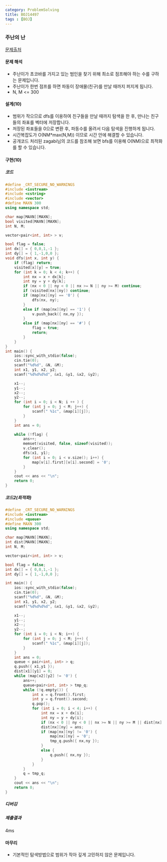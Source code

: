 ```yaml
---
category: ProblemSolving
title: BOJ14497
tags : [BOJ]
---
```

### 주난의 난
[문제출처](https://www.acmicpc.net/problem/14497)


#### 문제 해석
 - 주난이가 초코바를 가지고 있는 범인을 찾기 위해 최소로 점프해야 하는 수를 구하는 문제입니다.
 - 주난이가 한번 점프를 하면 파동이 장애물(친구)를 만날 때까지 퍼지게 됩니다.
 - N, M <= 300
      
#### 설계(10)
 - 범위가 작으므로 dfs를 이용하여 친구들을 만날 때까지 탐색을 한 후, 만나는 친구들의 좌표를 벡터에 저장합니다.
 - 저장된 좌표들을 0으로 변환 후, 파동수를 올려서 다음 탐색을 진행하게 됩니다.
 - 시간복잡도가 O(NM*max(N,M)) 이므로 시간 안에 해결할 수 있습니다.
 - 공개코드 처리된 zagabi님의 코드를 참조해 보면 bfs를 이용해 O(NM)으로 최적화를 할 수 있습니다.
    
#### 구현(10)

##### 코드
```cpp
#define _CRT_SECURE_NO_WARNINGS
#include <iostream>
#include <cstring>
#include <vector>
#define MAXN 300
using namespace std;

char map[MAXN][MAXN];
bool visited[MAXN][MAXN];
int N, M;

vector<pair<int, int> > v;

bool flag = false;
int dx[] = { 0,0,1,-1 };
int dy[] = { 1,-1,0,0 };
void dfs(int x, int y) {
	if (flag) return;
	visited[x][y] = true;
	for (int k = 0; k < 4; k++) {
		int nx = x + dx[k];
		int ny = y + dy[k];
		if (nx < 0 || ny < 0 || nx >= N || ny >= M) continue;
		if (visited[nx][ny]) continue;
		if (map[nx][ny] == '0') {
			dfs(nx, ny);
		}
		else if (map[nx][ny] == '1') {
			v.push_back({ nx,ny });
		}
		else if (map[nx][ny] == '#') {
			flag = true;
			return;
		}
	}
}
int main() {
	ios::sync_with_stdio(false);
	cin.tie(0);
	scanf("%d%d", &N, &M);
	int x1, y1, x2, y2;
	scanf("%d%d%d%d", &x1, &y1, &x2, &y2);

	x1--;
	y1--;
	x2--;
	y2--;
	for (int i = 0; i < N; i ++ ) {
		for (int j = 0; j < M; j++) {
			scanf(" %1c", &map[i][j]);
		}
	}
	int ans = 0;

	while (!flag) {
		ans++;
		memset(visited, false, sizeof(visited));
		v.clear();
		dfs(x1, y1);
		for (int i = 0; i < v.size(); i++) {
			map[v[i].first][v[i].second] = '0';
		}
	}
	cout << ans << "\n";
	return 0;
}

```

##### 코드2(최적화)

```cpp
#define _CRT_SECURE_NO_WARNINGS
#include <iostream>
#include <queue>
#define MAXN 300
using namespace std;

char map[MAXN][MAXN];
int dist[MAXN][MAXN];
int N, M;

vector<pair<int, int> > v;

bool flag = false;
int dx[] = { 0,0,1,-1 };
int dy[] = { 1,-1,0,0 };

int main() {
	ios::sync_with_stdio(false);
	cin.tie(0);
	scanf("%d%d", &N, &M);
	int x1, y1, x2, y2;
	scanf("%d%d%d%d", &x1, &y1, &x2, &y2);

	x1--;
	y1--;
	x2--;
	y2--;
	for (int i = 0; i < N; i++) {
		for (int j = 0; j < M; j++) {
			scanf(" %1c", &map[i][j]);
		}
	}
	int ans = 0;
	queue < pair<int, int> > q;
	q.push({ x1,y1 });
	dist[x1][y1] = 0;
	while (map[x2][y2] != '0') {
		ans++;
		queue<pair<int, int> > tmp_q;
		while (!q.empty()) {
			int x = q.front().first;
			int y = q.front().second;
			q.pop();
			for (int i = 0; i < 4; i++) {
				int nx = x + dx[i];
				int ny = y + dy[i];
				if (nx < 0 || ny < 0 || nx >= N || ny >= M || dist[nx][ny]) continue;
				dist[nx][ny] = ans;
				if (map[nx][ny] != '0') {
					map[nx][ny] = '0';
					tmp_q.push({ nx,ny });
				}
				else {
					q.push({ nx,ny });
				}
			}
		}
		q = tmp_q;
	}
	cout << ans << "\n";
	return 0;
}

```
##### 디버깅   
      
##### 제출결과
  
  4ms
    

#### 마무리
 - 기본적인 탐색방법으로 범위가 작아 깊게 고민하지 않은 문제입니다. 
